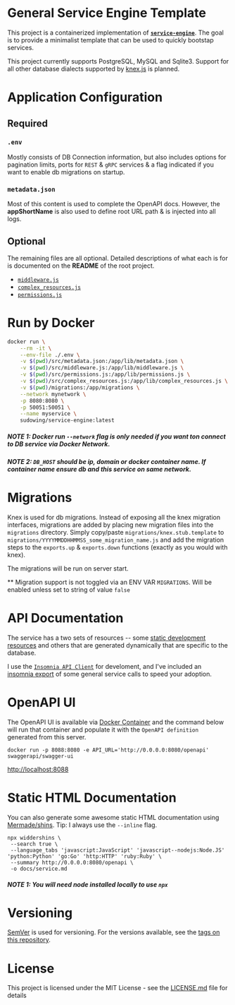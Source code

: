 # General Service Engine Template

This project is a containerized implementation of [**`service-engine`**](https://www.npmjs.com/package/service-engine). The goal is to provide a minimalist template that can be used to quickly bootstap services.

This project currently supports PostgreSQL, MySQL and Sqlite3. Support for all other database dialects supported by [knex.js](http://knexjs.org) is planned.


# Application Configuration

## Required

### `.env`

Mostly consists of DB Connection information, but also includes options for pagination limits, ports for `REST` & `gRPC` services & a flag indicated if you want to enable db migrations on startup.

### `metadata.json`

Most of this content is used to complete the OpenAPI docs. However, the **appShortName** is also used to define root URL path & is injected into all logs.

## Optional

The remaining files are all optional. Detailed descriptions of what each is for is documented on the **README** of the root project.

- [`middleware.js`](https://github.com/sudowing/service-engine/blob/develop/README.md#application-configurations_middleware)
- [`complex_resources.js`](https://github.com/sudowing/service-engine/blob/develop/README.md#application-configurations_complex-resources-subqueries)
- [`permissions.js`](https://github.com/sudowing/service-engine/blob/develop/README.md#application-configurations_permissions)

# Run by Docker

```sh
docker run \
	--rm -it \
	--env-file ./.env \
	-v $(pwd)/src/metadata.json:/app/lib/metadata.json \
	-v $(pwd)/src/middleware.js:/app/lib/middleware.js \
	-v $(pwd)/src/permissions.js:/app/lib/permissions.js \
	-v $(pwd)/src/complex_resources.js:/app/lib/complex_resources.js \
	-v $(pwd)/migrations:/app/migrations \
	--network mynetwork \
	-p 8080:8080 \
	-p 50051:50051 \
	--name myservice \
	sudowing/service-engine:latest
```

##### **NOTE 1:** Docker run `--network` flag is only needed if you want ton connect to DB service via Docker Network.

##### **NOTE 2:** `DB_HOST` should be ip, domain or docker container name. If container name ensure db and this service on same network.

# Migrations

Knex is used for db migrations. Instead of exposing all the knex migration interfaces, migrations are added by placing new migration files into the `migrations` directory.
Simply copy/paste `migrations/knex.stub.template` to `migrations/YYYYMMDDHHMMSS_some_migration_name.js` and add the migration steps to the `exports.up` & `exports.down` functions (exactly as you would with knex).

The migrations will be run on server start.

** Migration support is not toggled via an ENV VAR `MIGRATIONS`. Will be enabled unless set to string of value `false`

# API Documentation

The service has a two sets of resources -- some [static development resources](https://github.com/sudowing/service-engine#rest-endpoints) and others that are generated dynamically that are specific to the database.

I use the [`Insomnia API Client`](insomnia.rest) for develoment, and I've included an [insomnia export](./docs/insomnia.service.json) of some general service calls to speed your adoption.

# OpenAPI UI

The OpenAPI UI is available via [Docker Container](https://hub.docker.com/r/swaggerapi/swagger-ui/) and the command below will run that container and populate it with the `OpenAPI definition` generated from this server.

```
docker run -p 8088:8080 -e API_URL='http://0.0.0.0:8080/openapi' swaggerapi/swagger-ui
```

[http://localhost:8088](http://localhost:8088)

# Static HTML Documentation

You can also generate some awesome static HTML documentation using [Mermade/shins](https://github.com/Mermade/shins). Tip: I always use the `--inline` flag.

```
npx widdershins \
 --search true \
 --language_tabs 'javascript:JavaScript' 'javascript--nodejs:Node.JS' 'python:Python' 'go:Go' 'http:HTTP' 'ruby:Ruby' \
 --summary http://0.0.0.0:8080/openapi \
 -o docs/service.md
```	

##### **NOTE 1:** You will need node installed locally to use `npx`

# Versioning

[SemVer](http://semver.org/) is used for versioning. For the versions available, see the [tags on this repository](https://github.com/sudowing/service-engine-template/tags). 

# License

This project is licensed under the MIT License - see the [LICENSE.md](LICENSE.md) file for details
